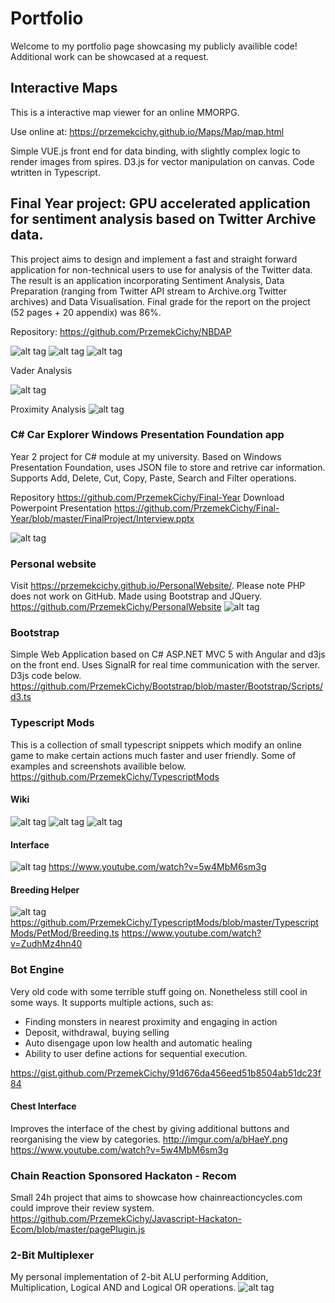 # Portfolio

Welcome to my portfolio page showcasing my publicly availible code! Additional work can be showcased at a request.


## Interactive Maps
This is a interactive map viewer for an online MMORPG.

Use online at:
https://przemekcichy.github.io/Maps/Map/map.html

Simple VUE.js front end for data binding, with slightly complex logic to render images from spires.
D3.js for vector manipulation on canvas. Code wtritten in Typescript. 

## Final Year project: GPU accelerated application for sentiment analysis based on Twitter Archive data.
This project aims to design and implement a fast and straight forward application for non-technical users to use for analysis of the Twitter data. The result is an application incorporating Sentiment Analysis, Data Preparation (ranging from Twitter API stream to Archive.org Twitter archives) and Data Visualisation. Final grade for the report on the project (52 pages + 20 appendix) was 86%.

Repository: https://github.com/PrzemekCichy/NBDAP

![alt tag](https://imgur.com/wzot3mf.png)
![alt tag](https://i.imgur.com/QeMyVhw.png)
![alt tag](https://i.imgur.com/qf9TTjV.png)

Vader Analysis

![alt tag](https://i.imgur.com/BOj9oMu.png)

Proximity Analysis
![alt tag](https://imgur.com/vZhQLmj.png)

### C# Car Explorer Windows Presentation Foundation app

Year 2 project for C# module at my university. Based on Windows Presentation Foundation, uses JSON file to store and retrive car information.
Supports Add, Delete, Cut, Copy, Paste, Search and Filter operations. 

Repository https://github.com/PrzemekCichy/Final-Year
Download Powerpoint Presentation https://github.com/PrzemekCichy/Final-Year/blob/master/FinalProject/Interview.pptx

![alt tag](http://i.imgur.com/e7uqlL1.png)

### Personal website
Visit https://przemekcichy.github.io/PersonalWebsite/. Please note PHP does not work on GitHub.
Made using Bootstrap and JQuery.
https://github.com/PrzemekCichy/PersonalWebsite
![alt tag](http://imgur.com/RfCkC8Z.png)

### Bootstrap
Simple Web Application based on C# ASP.NET MVC 5 with Angular and d3js on the front end.
Uses SignalR for real time communication with the server.
D3js code below.
https://github.com/PrzemekCichy/Bootstrap/blob/master/Bootstrap/Scripts/d3.ts

### Typescript Mods
This is a collection of small typescript snippets which modify an online game to make certain actions much faster and user friendly.
Some of examples and screenshots availible below.
https://github.com/PrzemekCichy/TypescriptMods

#### Wiki
![alt tag](http://i.imgur.com/U55GDLi.png)
![alt tag](http://i.imgur.com/1xixqpG.png)
![alt tag](http://i.imgur.com/Bgau3wK.png)

#### Interface
![alt tag](http://i.imgur.com/aUEXltd.png)
https://www.youtube.com/watch?v=5w4MbM6sm3g

#### Breeding Helper
![alt tag](http://imgur.com/rOv31ht.png)
https://github.com/PrzemekCichy/TypescriptMods/blob/master/TypescriptMods/PetMod/Breeding.ts
https://www.youtube.com/watch?v=ZudhMz4hn40


### Bot Engine
Very old code with some terrible stuff going on. Nonetheless still cool in some ways. 
It supports multiple actions, such as:
* Finding monsters in nearest proximity and engaging in action
* Deposit, withdrawal, buying selling
* Auto disengage upon low health and automatic healing
* Ability to user define actions for sequential execution. 

https://gist.github.com/PrzemekCichy/91d676da456eed51b8504ab51dc23f84


#### Chest Interface
Improves the interface of the chest by giving additional buttons and reorganising the view by categories.
http://imgur.com/a/bHaeY.png
https://www.youtube.com/watch?v=5w4MbM6sm3g


### Chain Reaction Sponsored Hackaton - Recom
Small 24h project that aims to showcase how chainreactioncycles.com could improve their review system.
https://github.com/PrzemekCichy/Javascript-Hackaton-Ecom/blob/master/pagePlugin.js


### 2-Bit Multiplexer
My personal implementation of 2-bit ALU performing Addition, Multiplication, Logical AND and Logical OR operations.
![alt tag](http://i.imgur.com/d3ymfHE.png)

